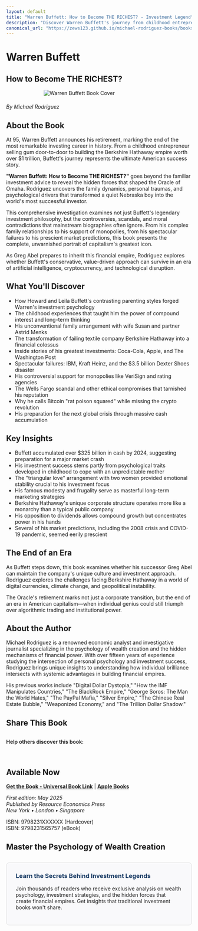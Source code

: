 ```yaml
---
layout: default
title: "Warren Buffett: How to Become THE RICHEST? - Investment Legend"
description: "Discover Warren Buffett's journey from childhood entrepreneur to world's greatest investor. Rodriguez reveals secrets behind Berkshire Hathaway empire."
canonical_url: "https://zews123.github.io/michael-rodriguez-books/books/Warren_Buffett"
---
```


# Warren Buffett
## How to Become THE RICHEST?

<img src="{{ site.baseurl }}/assets/images/Warren_Buffett.webp" alt="Warren Buffett Book Cover" style="max-width: 300px; margin: 0 auto 20px; display: block;">

*By Michael Rodriguez*

## About the Book

At 95, Warren Buffett announces his retirement, marking the end of the most remarkable investing career in history. From a childhood entrepreneur selling gum door-to-door to building the Berkshire Hathaway empire worth over $1 trillion, Buffett's journey represents the ultimate American success story.

**"Warren Buffett: How to Become THE RICHEST?"** goes beyond the familiar investment advice to reveal the hidden forces that shaped the Oracle of Omaha. Rodriguez uncovers the family dynamics, personal traumas, and psychological drivers that transformed a quiet Nebraska boy into the world's most successful investor.

This comprehensive investigation examines not just Buffett's legendary investment philosophy, but the controversies, scandals, and moral contradictions that mainstream biographies often ignore. From his complex family relationships to his support of monopolies, from his spectacular failures to his prescient market predictions, this book presents the complete, unvarnished portrait of capitalism's greatest icon.

As Greg Abel prepares to inherit this financial empire, Rodriguez explores whether Buffett's conservative, value-driven approach can survive in an era of artificial intelligence, cryptocurrency, and technological disruption.

## What You'll Discover

- How Howard and Leila Buffett's contrasting parenting styles forged Warren's investment psychology
- The childhood experiences that taught him the power of compound interest and long-term thinking
- His unconventional family arrangement with wife Susan and partner Astrid Menks
- The transformation of failing textile company Berkshire Hathaway into a financial colossus
- Inside stories of his greatest investments: Coca-Cola, Apple, and The Washington Post
- Spectacular failures: IBM, Kraft Heinz, and the $3.5 billion Dexter Shoes disaster
- His controversial support for monopolies like VeriSign and rating agencies
- The Wells Fargo scandal and other ethical compromises that tarnished his reputation
- Why he calls Bitcoin "rat poison squared" while missing the crypto revolution
- His preparation for the next global crisis through massive cash accumulation

## Key Insights

- Buffett accumulated over $325 billion in cash by 2024, suggesting preparation for a major market crash
- His investment success stems partly from psychological traits developed in childhood to cope with an unpredictable mother
- The "triangular love" arrangement with two women provided emotional stability crucial to his investment focus
- His famous modesty and frugality serve as masterful long-term marketing strategies
- Berkshire Hathaway's unique corporate structure operates more like a monarchy than a typical public company
- His opposition to dividends allows compound growth but concentrates power in his hands
- Several of his market predictions, including the 2008 crisis and COVID-19 pandemic, seemed eerily prescient

## The End of an Era

As Buffett steps down, this book examines whether his successor Greg Abel can maintain the company's unique culture and investment approach. Rodriguez explores the challenges facing Berkshire Hathaway in a world of digital currencies, climate change, and geopolitical instability.

The Oracle's retirement marks not just a corporate transition, but the end of an era in American capitalism—when individual genius could still triumph over algorithmic trading and institutional power.

## About the Author

Michael Rodriguez is a renowned economic analyst and investigative journalist specializing in the psychology of wealth creation and the hidden mechanisms of financial power. With over fifteen years of experience studying the intersection of personal psychology and investment success, Rodriguez brings unique insights to understanding how individual brilliance intersects with systemic advantages in building financial empires.

His previous works include "Digital Dollar Dystopia," "How the IMF Manipulates Countries," "The BlackRock Empire," "George Soros: The Man the World Hates," "The PayPal Mafia," "Silver Empire," "The Chinese Real Estate Bubble," "Weaponized Economy," and "The Trillion Dollar Shadow."

## Share This Book

<div class="social-share" style="margin: 30px 0;">
  <p style="margin-bottom: 15px; font-weight: 600;">Help others discover this book:</p>
  <a href="https://twitter.com/intent/tweet?text=Check out 'Warren Buffett: How to Become THE RICHEST?' by Michael Rodriguez&url={{ site.url }}{{ site.baseurl }}{{ page.url }}&via=MRodriguezBooks" target="_blank" rel="noopener noreferrer" style="display: inline-block; margin-right: 15px; font-size: 24px; color: #1DA1F2;">
    <i class="fab fa-twitter-square"></i>
  </a>
  <a href="https://www.facebook.com/sharer/sharer.php?u={{ site.url }}{{ site.baseurl }}{{ page.url }}" target="_blank" rel="noopener noreferrer" style="display: inline-block; margin-right: 15px; font-size: 24px; color: #3b5998;">
    <i class="fab fa-facebook-square"></i>
  </a>
  <a href="https://www.linkedin.com/shareArticle?mini=true&url={{ site.url }}{{ site.baseurl }}{{ page.url }}&title=Warren Buffett: How to Become THE RICHEST? by Michael Rodriguez" target="_blank" rel="noopener noreferrer" style="display: inline-block; margin-right: 15px; font-size: 24px; color: #0077b5;">
    <i class="fab fa-linkedin"></i>
  </a>
  <a href="mailto:?subject=Check out this book: Warren Buffett: How to Become THE RICHEST?&body=I thought you might be interested in this book by Michael Rodriguez: {{ site.url }}{{ site.baseurl }}{{ page.url }}" style="display: inline-block; font-size: 24px; color: #333333;">
    <i class="fas fa-envelope-square"></i>
  </a>
</div>

## Available Now

**[Get the Book - Universal Book Link](https://books2read.com/u/me6jol)**  |  **[Apple Books](https://books.apple.com/us/book/warren-buffett-how-to-become-the-richest/id12345)**

*First edition: May 2025*  
*Published by Resource Economics Press*  
*New York • London • Singapore*

ISBN: 9798231XXXXXX (Hardcover)  
ISBN: 9798231565757 (eBook)

## Master the Psychology of Wealth Creation

<div style="background-color: #f9f9fb; padding: 25px; border-radius: 8px; margin: 30px 0; border: 1px solid #ddd;">
  <h3 style="margin-top: 0; color: #1a3c65;">Learn the Secrets Behind Investment Legends</h3>
  <p>Join thousands of readers who receive exclusive analysis on wealth psychology, investment strategies, and the hidden forces that create financial empires. Get insights that traditional investment books won't share.</p>
  <script async data-uid="b2a1614bc4" src="https://michael-rodriguez.kit.com/b2a1614bc4/index.js"></script>
</div>
